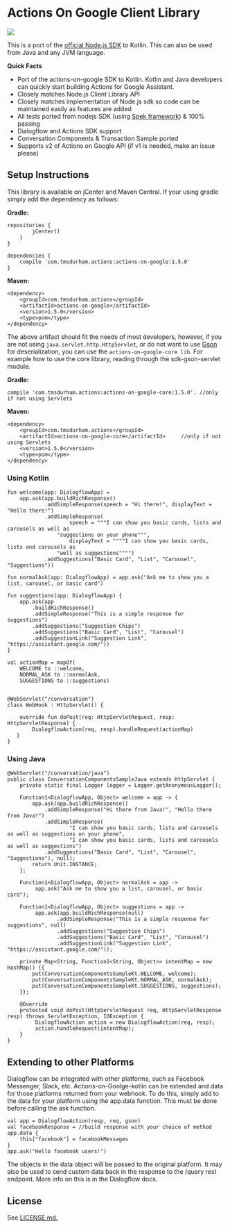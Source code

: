 # Actions On Google Client Library

![](https://storage.googleapis.com/kotlin-actions-sdk.appspot.com/actions-kotlin-java.png)

This is a port of the [official Node.js SDK](https://github.com/actions-on-google/actions-on-google-nodejs) to Kotlin.  This can also be used from Java and any JVM language.

__Quick Facts__

 * Port of the actions-on-google SDK to Kotlin.  Kotlin and Java developers can quickly start building Actions for Google Assistant.
 * Closely matches Node.js Client Library API
 * Closely matches implementation of Node.js sdk so code can be maintained easily as features are added
 * All tests ported from nodejs SDK (using [Spek framework](http://spekframework.org/)) & 100% passing
 * Dialogflow and Actions SDK support
 * Conversation Components & Transaction Sample ported
 * Supports v2 of Actions on Google API (if v1 is needed, make an issue please)

## Setup Instructions

This library is available on jCenter and Maven Central.  If your using gradle simply add the dependency as follows:

__Gradle:__

    repositories {
            jCenter()
        }
    }
    
    dependencies {
        compile 'com.tmsdurham.actions:actions-on-google:1.5.0'
    }
__Maven:__

    <dependency>
  		<groupId>com.tmsdurham.actions</groupId>
  		<artifactId>actions-on-google</artifactId>
  		<version>1.5.0</version>
  		<type>pom</type>
    </dependency>

The above artifact should fit the needs of most developers, however, if you are not using ```java.servlet.http.HttpServlet```, or do not want to use [Gson](https://github.com/google/gson) for deserialization, you can use the ```actions-on-google-core lib```.  For example how to use the core library, reading through the sdk-gson-servlet module.    

__Gradle:__

   	compile 'com.tmsdurham.actions:actions-on-google-core:1.5.0'. //only if not using Servlets

__Maven:__

    <dependency>
  		<groupId>com.tmsdurham.actions</groupId>
  		<artifactId>actions-on-google-core</artifactId>		//only if not using Servlets
  		<version>1.5.0</version>
  		<type>pom</type>
    </dependency>


### Using Kotlin

    fun welcome(app: DialogflowApp) =
        app.ask(app.buildRichResponse()
                .addSimpleResponse(speech = "Hi there!", displayText = "Hello there!")
                .addSimpleResponse(
                        speech = """I can show you basic cards, lists and carousels as well as
                    "suggestions on your phone""",
                        displayText = """"I can show you basic cards, lists and carousels as
                    "well as suggestions"""")
                .addSuggestions("Basic Card", "List", "Carousel", "Suggestions"))
                
    fun normalAsk(app: DialogflowApp) = app.ask("Ask me to show you a list, carousel, or basic card")

    fun suggestions(app: DialogflowApp) {
        app.ask(app
            .buildRichResponse()
            .addSimpleResponse("This is a simple response for suggestions")
            .addSuggestions("Suggestion Chips")
            .addSuggestions("Basic Card", "List", "Carousel")
            .addSuggestionLink("Suggestion Link", "https://assistant.google.com/"))
    }
    
    val actionMap = mapOf(
        WELCOME to ::welcome,
        NORMAL_ASK to ::normalAsk,
        SUGGESTIONS to ::suggestions)
      
    
    @WebServlet("/conversation")
    class WebHook : HttpServlet() {

    	override fun doPost(req: HttpServletRequest, resp: HttpServletResponse) {
        	DialogflowAction(req, resp).handleRequest(actionMap)
       }
    }

### Using Java

	@WebServlet("/conversation/java")
	public class ConversationComponentsSampleJava extends HttpServlet {
    	private static final Logger logger = Logger.getAnonymousLogger();

		Function1<DialogflowApp, Object> welcome = app -> {
        	app.ask(app.buildRichResponse()
                .addSimpleResponse("Hi there from Java!", "Hello there from Java!")
                .addSimpleResponse(
                        "I can show you basic cards, lists and carousels as well as suggestions on your phone",
                        "I can show you basic cards, lists and carousels as well as suggestions")
                .addSuggestions("Basic Card", "List", "Carousel", "Suggestions"), null);
        	return Unit.INSTANCE;
    	};

    	Function1<DialogflowApp, Object> normalAsk = app ->
       	     app.ask("Ask me to show you a list, carousel, or basic card");

    	Function1<DialogflowApp, Object> suggestions = app ->
       	     app.ask(app.buildRichResponse(null)
                    .addSimpleResponse("This is a simple response for suggestions", null)
                    .addSuggestions("Suggestion Chips")
                    .addSuggestions("Basic Card", "List", "Carousel")
                    .addSuggestionLink("Suggestion Link", "https://assistant.google.com/"));

		private Map<String, Function1<String, Object>> intentMap = new HashMap() {{
        	put(ConversationComponentsSampleKt.WELCOME, welcome);
        	put(ConversationComponentsSampleKt.NORMAL_ASK, normalAsk);
        	put(ConversationComponentsSampleKt.SUGGESTIONS, suggestions);
    	}};

    	@Override
    	protected void doPost(HttpServletRequest req, HttpServletResponse resp) throws ServletException, IOException {
         	 DialogflowAction action = new DialogflowAction(req, resp);
       	 	 action.handleRequest(intentMap);
    	}
    }


## Extending to other Platforms
Dialogflow can be integrated with other platforms, such as Facebook Messenger, Slack, etc.  Actions-on-Goolge-kotlin can be extended and data for those platforms returned from your webhook.  To do this, simply add to the data for your platform using the app.data function.  This must be done before calling the ask function.


    val app = DialogflowAction(resp, req, gson)
    val facebookResponse = //build response with your choice of method
    app.data {
    	this["facebook"] = facebookMessages
    }
    app.ask("Hello facebook users!")
    
The objects in the data object will be passed to the original platform.  It may also be used to send custom data back in the response to the /query rest endpoint.  More info on this is in the Dialogflow docs.

## License
See [LICENSE.md.](https://github.com/TicketmasterMobileStudio/actions-on-google-kotlin/blob/master/LICENSE)
